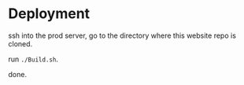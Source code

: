# Deployment 

ssh into the prod server, go to the directory where this website repo is cloned.

run `./Build.sh`.

done.
